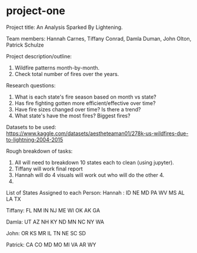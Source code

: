 # project-one
Project title: 
An Analysis Sparked By Lightening.

Team members: 
Hannah Carnes, Tiffany Conrad, Damla Duman, John Olton, Patrick Schulze

Project description/outline: 
1. Wildfire patterns month-by-month. 
2. Check total number of fires over the years.

Research questions:
1. What is each state's fire season based on month vs state?
2. Has fire fighting gotten more efficient/effective over time?
3. Have fire sizes changed over time? Is there a trend?
4. What state's have the most fires? Biggest fires?

Datasets to be used:
https://www.kaggle.com/datasets/aestheteaman01/278k-us-wildfires-due-to-lightning-2004-2015

Rough breakdown of tasks:
1. All will need to breakdown 10 states each to clean (using jupyter).
2. Tiffany will work final report
3. Hannah will do 4 visuals will work out who will do the other 4.
4.

List of States Assigned to each Person:
Hannah :
ID
NE
MD
PA
WV
MS
AL
LA
TX

Tiffany:
FL
NM
IN
NJ
ME
WI
OK
AK
GA

Damla:
UT
AZ
NH
KY
ND
MN
NC
NY
WA

John:
OR
KS
MR
IL
TN
NE
SC
SD

Patrick:
CA
CO
MD
MO
MI
VA
AR
WY
